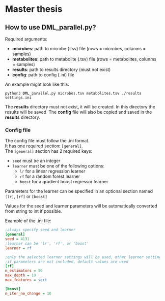 # Master thesis
## How to use DML_parallel.py?
Required arguments:
- **microbes**:     path to microbe (.tsv) file (rows = microbes, colunms = samples)
- **metabolites**:  path to metabolite (.tsv) file (rows = metabolites, colunms = samples)
- **results**:      path to results directory (must not exist)
- **config**:       path to config (.ini) file

An example might look like this:
```
python3 DML_parallel.py microbes.tsv metabolites.tsv ./results settings.ini
```
The **results** directory must not exist, it will be created. In this directory the 
results will be saved. The **config** file will also be copied and saved in the **results** directory.

### Config file
The config file must follow the .ini format.\
It has one required section: `[general]`.\
The `[general]` section has 2 required keys:
- `seed` must be an integer
- `learner` must be one of the following options:
  - `lr` for a linear regression learner
  - `rf` for a random forest learner
  - `boost` for a gradient boost regressor learner

Parameters for the learner can be specified in an optional section named `[lr]`, `[rf]` or `[boost]`

Values for the seed and learner parameters will be automatically converted from string to int if possible.

Example of the .ini file:
```ini
;always specify seed and learner
[general]
seed = 4131
;learner can be 'lr', 'rf', or 'boost'
learner = rf

;only the selected learner settings will be used, other learner settings will be ignored
;if parameters are not included, default values are used
[rf]
n_estimators = 50
max_depth = 10
max_features = sqrt

[boost]
n_iter_no_change = 10
```